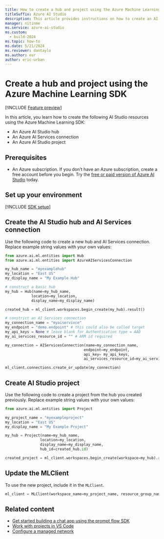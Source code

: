 ```yaml
---
title: How to create a hub and project using the Azure Machine Learning SDK
titleSuffix: Azure AI Studio
description: This article provides instructions on how to create an AI Studio hub and project using the Azure Machine Learning SDK.
manager: nitinme
ms.service: azure-ai-studio
ms.custom:
  - build-2024
ms.topic: how-to
ms.date: 5/21/2024
ms.reviewer: dantaylo
ms.author: eur
author: eric-urban
---
```


# Create a hub and project using the Azure Machine Learning SDK

[!INCLUDE [Feature preview](../../includes/feature-preview.md)]

In this article, you learn how to create the following AI Studio resources using the Azure Machine Learning SDK:
- An Azure AI Studio hub
- An Azure AI Services connection
- An Azure AI Studio project

## Prerequisites

- An Azure subscription. If you don't have an Azure subscription, create a free account before you begin. Try the [free or paid version of Azure AI Studio](https://azure.microsoft.com/free/) today.

## Set up your environment

[!INCLUDE [SDK setup](../../includes/development-environment-config.md)]

## Create the AI Studio hub and AI Services connection

Use the following code to create a new hub and AI Services connection. Replace example string values with your own values:

```Python
from azure.ai.ml.entities import Hub
from azure.ai.ml.entities import AzureAIServicesConnection

my_hub_name = "myexamplehub"
my_location = "East US"
my_display_name = "My Example Hub"

# construct a basic hub
my_hub = Hub(name=my_hub_name, 
            location=my_location,
            display_name=my_display_name)

created_hub = ml_client.workspaces.begin_create(my_hub).result()

# constrict an AI Services connection
my_connection_name = "myaiservivce"
my_endpoint = "demo.endpoint" # this could also be called target
my_api_keys = None # leave blank for Authentication type = AAD
my_ai_services_resource_id = "" # ARM id required

my_connection = AIServicesConnection(name=my_connection_name,
                                    endpoint=my_endpoint, 
                                    api_key= my_api_keys,
                                    ai_services_resource_id=my_ai_services_resource_id)

ml_client.connections.create_or_update(my_connection)
```

## Create AI Studio project

Use the following code to create a project from the hub you created previously. Replace example string values with your own values:

```Python
from azure.ai.ml.entities import Project

my_project_name = "myexampleproject"
my_location = "East US"
my_display_name = "My Example Project"

my_hub = Project(name=my_hub_name, 
                location=my_location,
                display_name=my_display_name,
                hub_id=created_hub.id)

created_project = ml_client.workspaces.begin_create(workspace=my_hub).result() 
```

## Update the MLClient

To use the new project, include it in the `MLClient`.

```python
ml_client = MLClient(workspace_name=my_project_name, resource_group_name=my_resource_group, subscription_id=my_subscription_id,credential=DefaultAzureCredential())
```

## Related content

- [Get started building a chat app using the prompt flow SDK](../../quickstarts/get-started-code.md)
- [Work with projects in VS Code](vscode.md)
- [Configure a managed network](../configure-managed-network.md?tabs=python)
